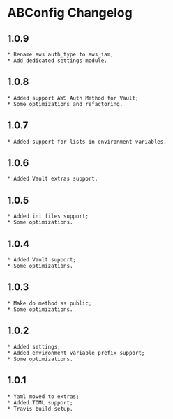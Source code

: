 ABConfig Changelog
==================


1.0.9
-----

    * Rename aws auth_type to aws_iam;
    * Add dedicated settings module.


1.0.8
-----

    * Added support AWS Auth Method for Vault;
    * Some optimizations and refactoring.


1.0.7
-----

    * Added support for lists in environment variables.


1.0.6
-----

    * Added Vault extras support.


1.0.5
-----

    * Added ini files support;
    * Some optimizations.


1.0.4
-----

    * Added Vault support;
    * Some optimizations.


1.0.3
-----

    * Make do method as public;
    * Some optimizations.


1.0.2
-----

    * Added settings;
    * Added environment variable prefix support;
    * Some optimizations.


1.0.1
-----

    * Yaml moved to extras;
    * Added TOML support;
    * Travis build setup.